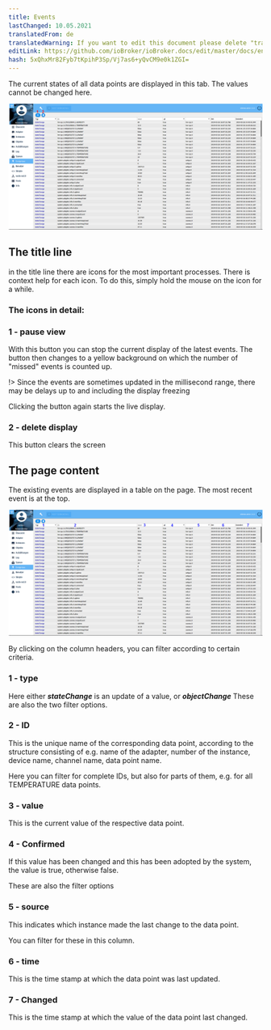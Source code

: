 ```yaml
---
title: Events
lastChanged: 10.05.2021
translatedFrom: de
translatedWarning: If you want to edit this document please delete "translatedFrom" field, elsewise this document will be translated automatically again
editLink: https://github.com/ioBroker/ioBroker.docs/edit/master/docs/en/admin/events.md
hash: 5xQhxMr82Fyb7tKpihP3Sp/Vj7as6+yQvCM9e0k1ZGI=
---
```

The current states of all data points are displayed in this tab.
The values cannot be changed here.

![The events page](../../de/admin/media/ADMIN_Ereignisse_numbers.png)

## The title line
in the title line there are icons for the most important processes. There is context help for each icon. To do this, simply hold the mouse on the icon for a while.

### The icons in detail:
### 1 - pause view
With this button you can stop the current display of the latest events. The button then changes to a yellow background on which the number of "missed" events is counted up.

!> Since the events are sometimes updated in the millisecond range, there may be delays up to and including the display freezing

Clicking the button again starts the live display.

### 2 - delete display
This button clears the screen

## The page content
The existing events are displayed in a table on the page. The most recent event is at the top.

![The events page](../../de/admin/media/ADMIN_Ereignisse_numbers02.png)

By clicking on the column headers, you can filter according to certain criteria.

### 1 - type
Here either ***stateChange*** is an update of a value, or ***objectChange*** These are also the two filter options.

### 2 - ID
This is the unique name of the corresponding data point, according to the structure consisting of e.g. name of the adapter, number of the instance, device name, channel name, data point name.

Here you can filter for complete IDs, but also for parts of them, e.g. for all TEMPERATURE data points.

### 3 - value
This is the current value of the respective data point.

### 4 - Confirmed
If this value has been changed and this has been adopted by the system, the value is true, otherwise false.

These are also the filter options

### 5 - source
This indicates which instance made the last change to the data point.

You can filter for these in this column.

### 6 - time
This is the time stamp at which the data point was last updated.

### 7 - Changed
This is the time stamp at which the value of the data point last changed.